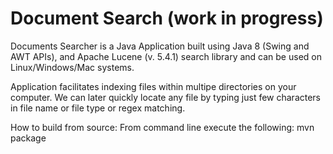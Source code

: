 # Document Search (work in progress)

Documents Searcher is a Java Application built using Java 8 (Swing and AWT APIs), and Apache Lucene (v. 5.4.1) search library and can be used on Linux/Windows/Mac systems.

Application facilitates indexing files within multipe directories on your computer. We can later quickly locate any file by typing just few characters in file name or file type or regex matching. 


How to build from source:
From command line execute the following:
mvn package


